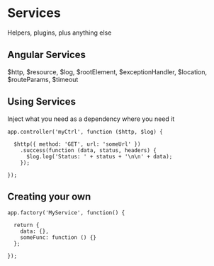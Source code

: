 # Services

Helpers, plugins, plus anything else


## Angular Services

$http, $resource, $log, $rootElement, $exceptionHandler, $location, $routeParams, $timeout


## Using Services

Inject what you need as a dependency where you need it

    app.controller('myCtrl', function ($http, $log) {
      
      $http({ method: 'GET', url: 'someUrl' })
        .success(function (data, status, headers) {
          $log.log('Status: ' + status + '\n\n' + data);
        });

    });


## Creating your own

    app.factory('MyService', function() {

      return {
        data: {},
        someFunc: function () {}
      };

    });

